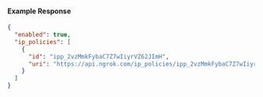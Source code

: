 <!-- Code generated for API Clients. DO NOT EDIT. -->
#### Example Response
```json
{
  "enabled": true,
  "ip_policies": [
    {
      "id": "ipp_2vzMmkFybaC7Z7wIiyrVZ62JImH",
      "uri": "https://api.ngrok.com/ip_policies/ipp_2vzMmkFybaC7Z7wIiyrVZ62JImH"
    }
  ]
}
